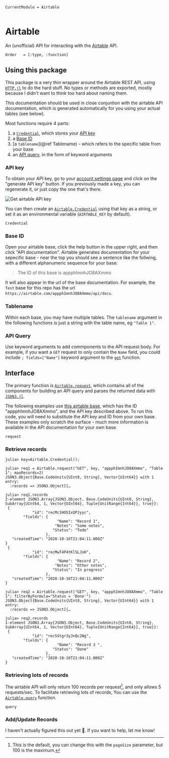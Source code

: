 ```@meta
CurrentModule = Airtable
```

```@example api
```
# Airtable

An (unofficial) API for interacting with the [Airtable](http://www.airtable.com) API.

```@index
Order   = [:type, :function]
```

## Using this package

This package is a very thin wrapper around the Airtable REST API,
using [`HTTP.jl`](https://juliaweb.github.io/HTTP.jl/stable/) to do the hard stuff.
No types or methods are exported,
mostly because I didn't want to think too hard about naming them.

This documentation should be used in close conjuntion with the airtable API
documentation, which is generated automatically for you using your actual tables
(see below).

Most functions require 4 parts:

1. a [`Credential`](@ref), which stores your [API key](@ref)
2. a [Base ID](@ref)
3. [a `tablename`](@ref Tablename) - which refers to the specific table from your base
4. an [API query](@ref), in the form of keyword arguments

### API key

To obtain your API key, go to your [account settings page](https://airtable.com/account)
and click on the "generate API key" button.
If you previously made a key, you can regenerate it, or just copy the one that's there.

![Get airtable API key]()

You can then create an [`Airtable.Credential`](@ref) using that key as a string,
or set it as an environmental variable (`AIRTABLE_KEY` by default).

```@docs
Credential
```

### Base ID

Open your airtable base, click the help button in the upper right,
and then click "API documentation".
Airtable generates documentation for your sepecific base -
near the top you should see a sentence like the follwing,
with a different alphanumeric sequence for your base:

> The ID of this base is appphImnhJO8AXmmo

It will also appear in the url of the base documentation.
For example, the `Test` base for this repo has the url `https://airtable.com/appphImnhJO8AXmmo/api/docs`.

### Tablename

Within each base, you may have multiple tables.
The `tablename` argument in the following functions is just a string
with the table name, eg `"Table 1"`.

### API Query

Use keyword arguments to add commponents to the API request body.
For example, if you want a `GET` request to only contain the `Name` field,
you could include `; fields=["Name"]` keyword argument to the [`get`](@ref)
function.

## Interface

The primary function is [`Airtable.request`](@ref),
which contains all of the components for building an API query
and parses the returned data with [`JSON3.jl`](https://github.com/quinnj/JSON3.jl).

The following examples use [this airtable base](https://airtable.com/shrx4BWLV1HurniFD),
which has the ID "appphImnhJO8AXmmo", and the API key described above.
To run this code, you will need to substitute the API key and ID
from your own base.
These examples only scratch the surface -
much more information is available in the API documentation for your own base.

```@docs
request
```

### Retrieve records

```jldoctest api; setup = :(using Airtable)
julia> key=Airtable.Credential();

julia> req1 = Airtable.request("GET", key, "appphImnhJO8AXmmo", "Table 1"; maxRecords=2)
JSON3.Object{Base.CodeUnits{UInt8, String}, Vector{UInt64}} with 1 entry:
  :records => JSON3.Object[{…

julia> req1.records
2-element JSON3.Array{JSON3.Object, Base.CodeUnits{UInt8, String}, SubArray{UInt64, 1, Vector{UInt64}, Tuple{UnitRange{Int64}}, true}}:
 {
            "id": "recMc1HOSIxQPJyyc",
        "fields": {
                       "Name": "Record 1",
                      "Notes": "Some notes",
                     "Status": "Todo"
                  },
   "createdTime": "2020-10-16T21:04:11.000Z"
}
 {
            "id": "recMwT4P4tKlSLJoH",
        "fields": {
                       "Name": "Record 2",
                      "Notes": "Other notes",
                     "Status": "In progress"
                  },
   "createdTime": "2020-10-16T21:04:11.000Z"
}

julia> req2 = Airtable.request("GET", key, "appphImnhJO8AXmmo", "Table 1"; filterByFormula="Status = 'Done'")
JSON3.Object{Base.CodeUnits{UInt8, String}, Vector{UInt64}} with 1 entry:
  :records => JSON3.Object[{…

julia> req2.records
1-element JSON3.Array{JSON3.Object, Base.CodeUnits{UInt8, String}, SubArray{UInt64, 1, Vector{UInt64}, Tuple{UnitRange{Int64}}, true}}:
 {
            "id": "recSStgr3yJnQc2Wg",
        "fields": {
                       "Name": "Record 3 ",
                     "Status": "Done"
                  },
   "createdTime": "2020-10-16T21:04:11.000Z"
}
```

### Retrieving lots of records

The airtable API will only return 100 records per request[^1],
and only allows 5 requests/sec.
To facilitate retrieving lots of records,
You can use the [`Airtable.query`](@ref) function.

```@docs
query
```

[^1]: This is the default, you can change this with the `pageSize` parameter,
      but 100 is the maximum.

### Add/Update Records

I haven't actually figured this out yet 🤔.
If you want to help, let me know!
